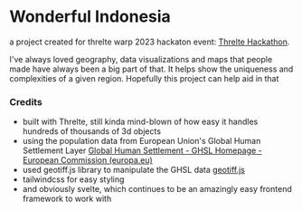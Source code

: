 # Wonderful Indonesia

a project created for threlte warp 2023 hackaton event: [Threlte Hackathon](https://threlte.xyz/hackathon).

I've always loved geography, data visualizations and maps that people made have always been a big part of that. It helps show the uniqueness and complexities of a given region. Hopefully this project can help aid in that

### Credits

- built with Threlte, still kinda mind-blown of how easy it handles hundreds of thousands of 3d objects
- using the population data from European Union's Global Human Settlement Layer [Global Human Settlement - GHSL Homepage - European Commission (europa.eu)](https://ghsl.jrc.ec.europa.eu/)
- used geotiff.js library to manipulate the GHSL data [geotiff.js](https://github.com/geotiffjs/geotiff.js/)
- tailwindcss for easy styling
- and obviously svelte, which continues to be an amazingly easy frontend framework to work with
